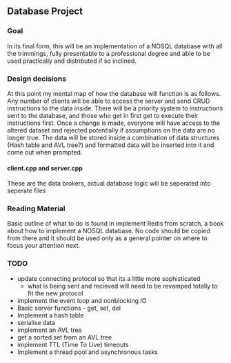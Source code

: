 ## Database Project

### Goal

In its final form, this will be an implementation of a NOSQL database with all the trimmings,
fully presentable to a professional degree and able to be used practically and distributed if
so inclined.

### Design decisions

At this point my mental map of how the database will function is as follows. Any number of clients
will be able to access the server and send CRUD instructions to the data inside. There will be a
priority system to instructions sent to the database, and those who get in first get to execute their
instructions first. Once a change is made, everyone will have access to the altered dataset and rejected
potentially if assumptions on the data are no longer true. The data will be stored inside a combination of 
data structures (Hash table and AVL tree?) and formatted data will be inserted into it and come out when prompted. 

#### client.cpp and server.cpp

These are the data brokers, actual database logic will be seperated into seperate files 


### Reading Material

Basic outline of what to do is found in implement Redis from scratch, a book about how to 
implement a NOSQL database. No code should be copied from there and it should be used only 
as a general pointer on where to focus your attention next.

### TODO
- update connecting protocol so that its a little more sophisticated
    - what is being sent and recieved will need to be revamped totally to fit the new protocol
- implement the event loop and nonblocking IO
- Basic server functions - get, set, del
- Implement a hash table
- serialise data
- implement an AVL tree
- get a sorted set from an AVL tree
- implement TTL (Time To Live) timeouts 
- Implement a thread pool and asynchronous tasks

